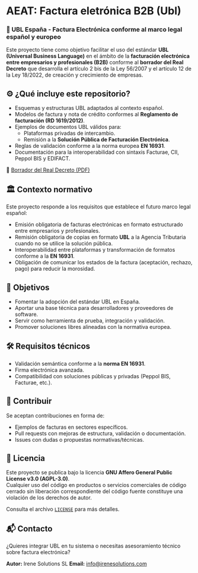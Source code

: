 # AEAT: Factura eletrónica B2B (Ubl)

### 📄 UBL España - Factura Electrónica conforme al marco legal español y europeo

Este proyecto tiene como objetivo facilitar el uso del estándar **UBL (Universal Business Language)** en el ámbito de la **facturación electrónica entre empresarios y profesionales (B2B)** conforme al **borrador del Real Decreto** que desarrolla el artículo 2 bis de la Ley 56/2007 y el artículo 12 de la Ley 18/2022, de creación y crecimiento de empresas.

## ⚙️ ¿Qué incluye este repositorio?

- Esquemas y estructuras UBL adaptados al contexto español.
- Modelos de factura y nota de crédito conformes al **Reglamento de facturación (RD 1619/2012)**.
- Ejemplos de documentos UBL válidos para:
  - Plataformas privadas de intercambio.
  - Remisión a la **Solución Pública de Facturación Electrónica**.
- Reglas de validación conforme a la norma europea **EN 16931**.
- Documentación para la interoperabilidad con sintaxis Facturae, CII, Peppol BIS y EDIFACT.

📘 [Borrador del Real Decreto (PDF)](./ECO_Pol_AP2_RD_factura_electronica.pdf)

## 🏛️ Contexto normativo

Este proyecto responde a los requisitos que establece el futuro marco legal español:

- Emisión obligatoria de facturas electrónicas en formato estructurado entre empresarios y profesionales.
- Remisión obligatoria de copias en formato **UBL** a la Agencia Tributaria cuando no se utilice la solución pública.
- Interoperabilidad entre plataformas y transformación de formatos conforme a la **EN 16931**.
- Obligación de comunicar los estados de la factura (aceptación, rechazo, pago) para reducir la morosidad.

## 🚀 Objetivos

- Fomentar la adopción del estándar UBL en España.
- Aportar una base técnica para desarrolladores y proveedores de software.
- Servir como herramienta de prueba, integración y validación.
- Promover soluciones libres alineadas con la normativa europea.

## 🛠️ Requisitos técnicos

- Validación semántica conforme a la **norma EN 16931**.
- Firma electrónica avanzada.
- Compatibilidad con soluciones públicas y privadas (Peppol BIS, Facturae, etc.).

## 🤝 Contribuir

Se aceptan contribuciones en forma de:

- Ejemplos de facturas en sectores específicos.
- Pull requests con mejoras de estructura, validación o documentación.
- Issues con dudas o propuestas normativas/técnicas.

## 📄 Licencia

Este proyecto se publica bajo la licencia **GNU Affero General Public License v3.0 (AGPL-3.0)**.  
Cualquier uso del código en productos o servicios comerciales de código cerrado sin liberación correspondiente del código fuente constituye una violación de los derechos de autor.

Consulta el archivo [`LICENSE`](./LICENSE) para más detalles.

## 📬 Contacto

¿Quieres integrar UBL en tu sistema o necesitas asesoramiento técnico sobre factura electrónica?

**Autor:** Irene Solutions SL
**Email:** info@irenesolutions.com
